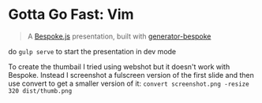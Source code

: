 # Gotta Go Fast: Vim
> A [Bespoke.js](http://markdalgleish.com/projects/bespoke.js) presentation, built with [generator-bespoke](https://github.com/markdalgleish/generator-bespoke)

do `gulp serve` to start the presentation in dev mode

To create the thumbail I tried using webshot but it doesn't work with Bespoke.
Instead I screenshot a fulscreen version of the first slide and then use convert
to get a smaller version of it: `convert screenshot.png -resize 320
dist/thumb.png`

